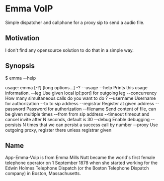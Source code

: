 
# Emma VoIP

Simple dispatcher and callphone for a proxy sip to send a audio file.

## Motivation

I don't find any opensource solution to do that in a simple way.

## Synopsis

$ emma --help

usage: emma [-?] [long options...]
	-? --usage --help  Prints this usage information.
	--leg              Use given local ip[:port] for outgoing leg
	--concurrency      How many simultaneous calls do you want to do ?
	--username         Username for authorization
	--to               to sip address
	--registrar        Register at given address
	--password         Password for authorization
	--filename         Send content of file, can be given multiple times
	--from             from sip address
	--timeout          timeout and cancel invite after N seconds, default is
    30
	--debug            Enable debugging
	--persists         N times that we can persist a success call by number
	--proxy            Use outgoing proxy, register there unless registrar
    given

## Name

App-Emma-Voip is from Emma Mills Nutt became the world's
first female telephone operator on 1 September 1878 when she 
started working for the Edwin Holmes Telephone Dispatch 
(or the Boston Telephone Dispatch company) in Boston, Massachusetts.
